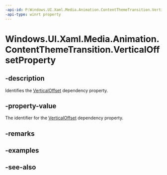 ```yaml
---
-api-id: P:Windows.UI.Xaml.Media.Animation.ContentThemeTransition.VerticalOffsetProperty
-api-type: winrt property
---
```


<!-- Property syntax
public Windows.UI.Xaml.DependencyProperty VerticalOffsetProperty { get; }
-->

# Windows.UI.Xaml.Media.Animation.ContentThemeTransition.VerticalOffsetProperty

## -description
Identifies the [VerticalOffset](contentthemetransition_verticaloffset.md) dependency property.



## -property-value
The identifier for the [VerticalOffset](contentthemetransition_verticaloffset.md) dependency property.

## -remarks

## -examples

## -see-also
